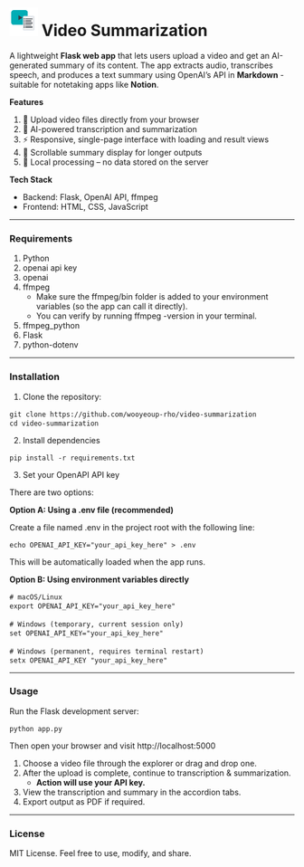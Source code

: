 # <img src="static/assets/video_summarizer_icon.svg" alt="Video Summarization Logo" width="50px"/> Video Summarization
A lightweight **Flask web app** that lets users upload a video and get an AI-generated summary of its content.
The app extracts audio, transcribes speech, and produces a text summary using OpenAI’s API in **Markdown** - suitable for notetaking apps like **Notion**.

**Features**
1. 🎥 Upload video files directly from your browser
2. 🧠 AI-powered transcription and summarization
3. ⚡ Responsive, single-page interface with loading and result views
4. 📜 Scrollable summary display for longer outputs
5. 🔐 Local processing – no data stored on the server

**Tech Stack**
- Backend: Flask, OpenAI API, ffmpeg
- Frontend: HTML, CSS, JavaScript

---

### Requirements
1. Python
2. openai api key
3. openai
4. ffmpeg
    - Make sure the ffmpeg/bin folder is added to your environment variables (so the app can call it directly).
    - You can verify by running ffmpeg -version in your terminal.
5. ffmpeg_python
6. Flask
7. python-dotenv

---

### Installation
1. Clone the repository:

```commandline
git clone https://github.com/wooyeoup-rho/video-summarization
cd video-summarization
```

2. Install dependencies
```commandline
pip install -r requirements.txt
```

3. Set your OpenAPI API key

There are two options:

**Option A: Using a .env file (recommended)**

Create a file named .env in the project root with the following line:
```commandline
echo OPENAI_API_KEY="your_api_key_here" > .env
```

This will be automatically loaded when the app runs.


**Option B: Using environment variables directly**
```commandline
# macOS/Linux
export OPENAI_API_KEY="your_api_key_here"

# Windows (temporary, current session only)
set OPENAI_API_KEY="your_api_key_here"

# Windows (permanent, requires terminal restart)
setx OPENAI_API_KEY "your_api_key_here"
```

---

### Usage

Run the Flask development server:

```commandline
python app.py
```

Then open your browser and visit http://localhost:5000

1. Choose a video file through the explorer or drag and drop one.
2. After the upload is complete, continue to transcription & summarization.
   - **Action will use your API key.**
3. View the transcription and summary in the accordion tabs.
5. Export output as PDF if required.

---

### License

MIT License.
Feel free to use, modify, and share.
